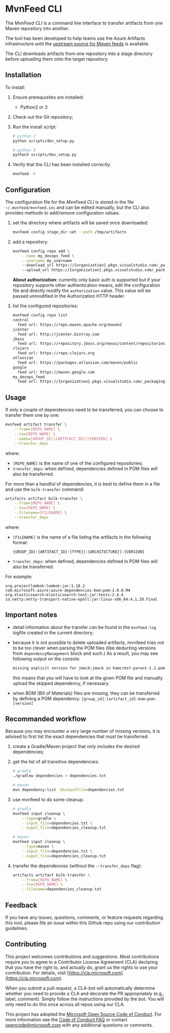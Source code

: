 # MvnFeed CLI

The _MvnFeed CLI_ is a command line interface to transfer artifacts from one Maven repository into another.

The tool has been developed to help teams use the Azure Artifacts infrastructure until the [upstream source for Maven feeds](https://visualstudio.uservoice.com/forums/330519-azure-devops-formerly-visual-studio-team-services/suggestions/32996752-add-upstream-sources-for-maven-feeds) is available.

The CLI downloads artifacts from one repository into a stage directory before uploading them onto the target repository.

## Installation

To install:

1. Ensure prerequisites are installed:
    * Python2 or 3

1. Check out the Git repository;

1. Run the install script:

    ```bash
    # python 2
    python scripts/dev_setup.py

    # python 3
    python3 scripts/dev_setup.py
    ```

1. Verify that the CLI has been installed correctly:

    ```bash
    mvnfeed -h
    ```

## Configuration

The configuration file for the _MvnFeed CLI_ is stored in the file `~/.mvnfeed/mvnfeed.ini` and can be edited manually, but the CLI also provides methods to add/remove configuration values.

1. set the directory where artifacts will be saved once downloaded:

    ```bash
    mvnfeed config stage_dir set --path /tmp/artifacts
    ```

1. add a repository:

    ```bash
    mvnfeed config repo add \
        --name my_devops_feed \
        --username my_username
        --download_url https://{organization}.pkgs.visualstudio.com/_packaging/{feed}/maven/v1
        --upload_url https://{organization}.pkgs.visualstudio.com/_packaging/{feed}/maven/v1
    ```

    **About authorization**: currently only basic auth is supported but if your repository supports other authentication means, edit the configuration file and directly modify the `authorization` value. This value will be passed unmodified in the Authorization HTTP header.

1. list the configured repositories:

    ```bash
    mvnfeed config repo list
    central
      feed url: https://repo.maven.apache.org/maven2
    jcenter
      feed url: http://jcenter.bintray.com
    jboss
      feed url: https://repository.jboss.org/nexus/content/repositories/releases
    clojars
      feed url: https://repo.clojars.org
    atlassian
      feed url: https://packages.atlassian.com/maven/public
    google
      feed url: https://maven.google.com
    my_devops_feed
      feed url: https://{organization}.pkgs.visualstudio.com/_packaging{feed}/maven/v1
    ```

## Usage

If only a couple of dependencies need to be transferred, you can choose to transfer them one by one:

```bash
mvnfeed artifact transfer \
    --from=[REPO_NAME] \
    --to=[REPO_NAME] \
    --name=[GROUP_ID]:[ARTIFACT_ID]:[VERSION] \
    --transfer_deps
```

where:

* `[REPO_NAME]` is the name of one of the configured repositories;
* `transfer_deps`: when defined, dependencies defined in POM files will also be transferred.

For more than a handful of dependencies, it is best to define them in a file and use the `bulk-transfer` command:

```bash
artifacts artifact bulk-transfer \
    --from=[REPO_NAME] \
    --to=[REPO_NAME] \
    --filename=[FILENAME] \
    --transfer_deps
```

where:

* `[FILENAME]` is the name of a file listing the artifacts in the following format:

    ```file
    {GROUP_ID}:{ARTIFACT_ID}:{TYPE}[:{ARCHITECTURE}]:{VERSION}
    ```

* `transfer_deps`: when defined, dependencies defined in POM files will also be transferred.

For example:

```file
org.projectlombok:lombok:jar:1.18.2
com.microsoft.azure:azure-dependencies-bom:pom:1.0.0.M4
org.elasticsearch:elasticsearch:test-jar:tests:2.4.4
io.netty:netty-transport-native-epoll:jar:linux-x86_64:4.1.28.Final
```

## Important notes

* detail information about the transfer can be found in the `mvnfeed.log` logfile created in the current directory;

* because it is not possible to delete uploaded artifacts, mvnfeed tries not to be too clever when parsing the POM files (like deducting versions from `dependencyManagement` block and such.) As a result, you may see following output on the console:

    ```bash
    missing explicit version for jmock:jmock in hamcrest-parent-1.1.pom. Skipping
    ```

    this means that you will have to look at the given POM file and manually upload the skipped dependency, if necessary.

* when BOM (Bill of Materials) files are missing, they can be transferred by defining a POM dependency: `[group_id]:[artifact_id]-bom:pom:[version]`

## Recommanded workflow

Because you may encounter a _very_ large number of missing versions, it is advised to first list the exact dependencies that must be transferred:

1. create a Gradle/Maven project that only includes the desired dependencies;

1. get the list of all transitive dependencies:

    ```bash
    # gradle
    ./gradlew dependencies > dependencies.txt

    # maven
    mvn dependency:list -DoutputFile=dependencies.txt
    ```

1. use mvnfeed to do some cleanup:

    ```bash
    # gradle
    mvnfeed input cleanup \
        --type=gradle \
        --input_file=dependencies.txt \
        --ouput_file=dependencies_cleanup.txt

    # maven
    mvnfeed input cleanup \
        --type=maven \
        --input_file=dependencies.txt \
        --ouput_file=dependencies_cleanup.txt
    ```

1. transfer the dependencies (without the `--transfer_deps` flag):

    ```bash
    artifacts artifact bulk-transfer \
        --from=[REPO_NAME] \
        --to=[REPO_NAME] \
        --filename=dependencies_cleanup.txt
    ```

## Feedback

If you have any issues, questions, comments, or feature requests regarding this tool, please file an issue within this Github repo using our contribution guidelines.

## Contributing

This project welcomes contributions and suggestions.  Most contributions require you to agree to a Contributor License Agreement (CLA) declaring that you have the right to, and actually do, grant us the rights to use your contribution. For details, visit [https://cla.microsoft.com](https://cla.microsoft.com).

When you submit a pull request, a CLA-bot will automatically determine whether you need to provide a CLA and decorate the PR appropriately (e.g., label, comment). Simply follow the instructions provided by the bot. You will only need to do this once across all repos using our CLA.

This project has adopted the [Microsoft Open Source Code of Conduct](https://opensource.microsoft.com/codeofconduct/). For more information see the [Code of Conduct FAQ](https://opensource.microsoft.com/codeofconduct/faq/) or contact [opencode@microsoft.com](mailto:opencode@microsoft.com) with any additional questions or comments.
